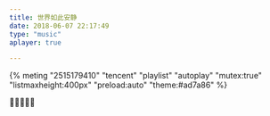```yaml
---
title: 世界如此安静
date: 2018-06-07 22:17:49
type: "music"
aplayer: true

---
```

{% meting "2515179410" "tencent" "playlist" "autoplay" "mutex:true" "listmaxheight:400px" "preload:auto" "theme:#ad7a86" %}

🥰🎶🎶🎶🥰